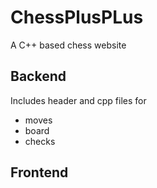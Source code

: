 # ChessPlusPLus
A C++ based chess website

## Backend
Includes header and cpp files for
* moves
* board
* checks

## Frontend

